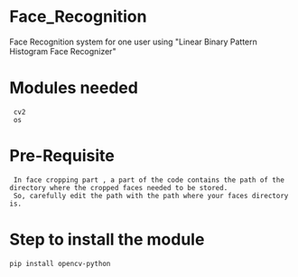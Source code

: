 # Face_Recognition 
Face Recognition system for one user using "Linear Binary Pattern Histogram Face Recognizer"
# Modules needed   
     cv2 
     os 
# Pre-Requisite
     In face cropping part , a part of the code contains the path of the directory where the cropped faces needed to be stored.
     So, carefully edit the path with the path where your faces directory is.
# Step to install the module
    pip install opencv-python    
     
   
  
 
 
 
